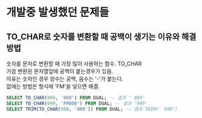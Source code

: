 # 개발중 발생했던 문제들

## TO_CHAR로 숫자를 변환할 때 공백이 생기는 이유와 해결방법

숫자를 문자로 변환할 때 가장 많이 사용하는 함수. TO_CHAR    
가끔 변환된 문자열앞에 공백이 붙는경우가 있음.    
이유는 숫자인 경우 양수는 공백, 음수는 '-'가 붙는다.     
없애는 방법은 형식에 'FM'을 넣으면 해결.     

```sql
SELECT TO_CHAR(999, '000') FROM DUAL; -- 결과 ' 999'
SELECT TO_CHAR(999, 'FM000') FROM DUAL; -- 결과 '999'
SELECT TRIM(TO_CHAR(999, '000')) FROM DUAL; -- 결과 TRIM(' 999')
```